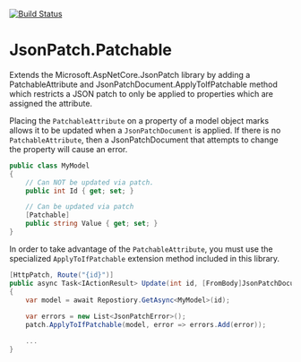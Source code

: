 [![Build Status](https://labradoratory.visualstudio.com/LabradoratoryGitHub/_apis/build/status/Labradoratory.JsonPatch.Patchable?branchName=master)](https://labradoratory.visualstudio.com/LabradoratoryGitHub/_build/latest?definitionId=1&branchName=master)

# JsonPatch.Patchable
Extends the Microsoft.AspNetCore.JsonPatch library by adding a PatchableAttribute and JsonPatchDocument.ApplyToIfPatchable method which restricts a JSON patch to only be applied to properties which are assigned the attribute.


Placing the `PatchableAttribute` on a property of a model object marks allows it to be updated when a `JsonPatchDocument` is applied.  If there is no `PatchableAttribute`, then a JsonPatchDocument that attempts to change the property will cause an error.

```csharp
public class MyModel
{
    // Can NOT be updated via patch.
    public int Id { get; set; }

    // Can be updated via patch
    [Patchable]
    public string Value { get; set; }
}
```

In order to take advantage of the `PatchableAttribute`, you must use the specialized `ApplyToIfPatchable` extension method included in this library.

```csharp
[HttpPatch, Route("{id}")]
public async Task<IActionResult> Update(int id, [FromBody]JsonPatchDocument<MyModel> patch, CancellationToken cancellationToken)
{
    var model = await Repostiory.GetAsync<MyModel>(id);
    
    var errors = new List<JsonPatchError>();
    patch.ApplyToIfPatchable(model, error => errors.Add(error));

    ...
}
```
